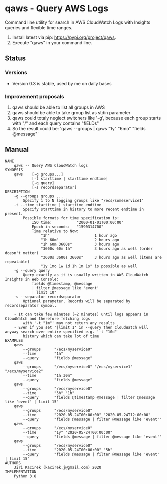# qaws - Query AWS Logs
Command line utility for search in AWS CloudWatch Logs with Insights queries and flexible time ranges.

1. Install latest via pip: https://pypi.org/project/qaws.
2. Execute "qaws" in your command line.

## Status

### Versions
- Version 0.3 is stable, used by me on daily bases

### Improvement proposals
1. qaws should be able to list all groups in AWS
2. qaws should be able to take group list as stdin parameter
3. qaws could totaly neglect switchers like '-g', because each group starts with "/" and each query contains "fiELDs"
4. So the result could be: 'qaws --groups | qaws "1y" "6mo" "fields @message"'


## Manual

```
NAME
    qaws -- Query AWS CloudWatch logs
SYNOPSIS
    qaws    [-g groups...]
            [-t starttime | starttime endtime]
            [-q query]
            [-s recordseparator]
DESCRIPTION
    -g --groups groups ...
        Specify 1 to N logging groups like "/ecs/someservice1"
    -t --time starttime | starttime endtime
        Specify starttime in history to more recent endtime in present.
        Possible formats for time specification is:
            ISO time:           "2000-01-01T00:00:00"
            Epoch in seconds:   "1590314700"
            Time relative to Now:      
                "1h"                    1 hour ago
                "1h 60m"                2 hours ago
                "1h 60m 3600s"          3 hours ago
                "3600s 60m 1h"          3 hours ago as well (order doesn't matter)
                "3600s 3600s 3600s"     3 hours ago as well (items are repeatable)
                "1y 1mo 1w 1d 1h 1m 1s" is possible as well
    -g --query query
        Query exactly as it is usually written in AWS CloudWatch Insights in Web Console:
            fields @timestamp, @message 
            | filter @message like 'event' 
            | limit 10"
    -s --separator recordseparator
        Optional parameter. Records will be separated by recordseparator symbol.
        
    - It can take few minutes (~2 minutes) until logs appears in CloudWatch and therefore fetching logs 
        with '-t "1m"' may not return any results
    - Even if you set '|limit 1' in --query then CloudWatch will anyway search over entire specified e.g. '-t "10d"' 
        history which can take lot of time
EXAMPLES
    qaws
        --groups      "/ecs/myservice0"
        --time        "1h"
        --query       "fields @message"
    qaws
        --groups      "/ecs/myservice0" "/ecs/myservice1" "/ecs/myservice2"
        --time        "1h 30m"
        --query       "fields @message"
    qaws
        --groups      "/ecs/myservice0"
        --time        "5h" "1h"
        --query       "fields @timestamp @message | filter @message like 'event' | limit 15"
    qaws
        --groups      "/ecs/myservice0"
        --time        "2020-05-24T00:00:00" "2020-05-24T12:00:00"
        --query       "fields @message | filter @message like 'event'"
    qaws
        --groups      "/ecs/myservice0"
        --time        "1y" "2020-05-24T00:00:00"
        --query       "fields @message | filter @message like 'event'"
    qaws
        --groups      "/ecs/myservice0"
        --time        "2020-05-24T00:00:00" "5h"
        --query       "fields @message | filter @message like 'event' | limit 15"
AUTHORS
    Jiri Kacirek (kacirek.j@gmail.com) 2020
IMPLEMENTATION
    Python 3.8
```
